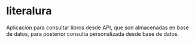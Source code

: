 # literalura
Aplicación para consultar libros desde API, que son almacenadas en base de datos, para posterior consulta personalizada desde base de datos.
